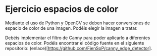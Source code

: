 # Ejercicio espacios de color

 

Mediante el uso de Python y OpenCV  se deben hacer conversiones de espacio de color de una imagen. Podéis elegir la imagen a tratar.

Debéis implementar el filtro de Canny para poder aplicarlo a diferentes espacios de color. Podéis encontrar el código fuente en el siguiente repositorio: (enlace)[https://github.com/FienSoP/canny_edge_detector].


